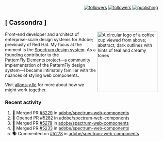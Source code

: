 <p align="right"><a rel="me" href="https://front-end.social/@castastrophe">
    <img alt="followers" title="Follow me on Mastodon" src="https://img.shields.io/mastodon/follow/109297102751309835?domain=https%3A%2F%2Ffront-end.social&label=Follow&logo=mastodon&logoColor=white&style=for-the-badge&labelColor=008080&color=006969"/></a>
  <a href="https://codepen.io/castastrophe/">
    <img alt="followers" title="Follow me on CodePen" src="https://img.shields.io/badge/23-1?color=640464&labelColor=7c007c&style=for-the-badge&logo=codepen&label=Follow"/></a>
<a href="https://castastrophe.medium.com/">
    <img alt="publishing" title="View articles on Medium" src="https://img.shields.io/badge/107-1?color=666&labelColor=444&label=subscribe&logo=medium&logoColor=white&style=for-the-badge"/></a>
</p>

## [&nbsp;Cassondra&nbsp;]

<img align="right" src="https://github-production-user-asset-6210df.s3.amazonaws.com/1840295/253016758-ba468774-1cd3-42c2-8f43-947b5eeb5edf.png" height="200" alt="A circular logo of a coffee cup viewed from above; abstract, dark outlines with hints of teal and creamy tones">

Front-end developer and architect of enterprise-scale design systems for Adobe; previously of Red Hat. My focus at the moment is the [Spectrum design system](https://github.com/adobe/spectrum-css). As a founding contributor to the [PatternFly&nbsp;Elements](https://github.com/patternfly/patternfly-elements) project&mdash;a community implementation of the PatternFly design system&mdash;I became intimately familiar with the nuances of styling web components.

Visit [allons-y.llc](http://allons-y.llc/) for more about how we might work together.

### Recent activity

<!--START_SECTION:activity-->
1. 🎉 Merged PR [#5229](https://github.com/adobe/spectrum-web-components/pull/5229) in [adobe/spectrum-web-components](https://github.com/adobe/spectrum-web-components)
2. 💪 Opened PR [#5282](https://github.com/adobe/spectrum-web-components/pull/5282) in [adobe/spectrum-web-components](https://github.com/adobe/spectrum-web-components)
3. 🎉 Merged PR [#5278](https://github.com/adobe/spectrum-web-components/pull/5278) in [adobe/spectrum-web-components](https://github.com/adobe/spectrum-web-components)
4. 🎉 Merged PR [#5233](https://github.com/adobe/spectrum-web-components/pull/5233) in [adobe/spectrum-web-components](https://github.com/adobe/spectrum-web-components)
5. 🗣 Commented on [#5278](https://github.com/adobe/spectrum-web-components/pull/5278#issuecomment-2758808183) in [adobe/spectrum-web-components](https://github.com/adobe/spectrum-web-components)
<!--END_SECTION:activity-->
